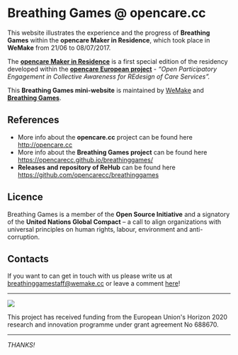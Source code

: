 # Breathing Games @ opencare.cc
This website illustrates the experience and the progress of <b>Breathing Games</b> within the <b>opencare Maker in Residence</b>, which took place in <b>WeMake</b> from 21/06 to 08/07/2017.

The <b>[opencare Maker in Residence](http://wemake.cc/opencare/maker-in-residence-en/)</b> is a first special edition of the residency developed within the <b>[opencare European project](http://opencare.cc)</b> - <i>“Open Participatory Engagement in Collective Awareness for REdesign of Care Services”.</i>

This <b>Breathing Games mini-website</b> is maintained by [WeMake](http://wemake.cc/) and <b>[Breathing Games](https://opencarecc.github.io/breathinggames/)</b>.

## References
* More info about the <b>opencare.cc</b> project can be found here <http://opencare.cc>
* More info about the <b>Breathing Games project</b> can be found here <https://opencarecc.github.io/breathinggames/>
* <b>Releases and repository of ReHub</b> can be found here <https://github.com/opencarecc/breathinggames>

## Licence
Breathing Games is a member of the <b>Open Source Initiative</b> and a signatory of the <b>United Nations Global Compact</b> – a call to align organizations with universal principles on human rights, labour, environment and anti-corruption.

## Contacts

If you want to can get in touch with us please write us at [breathinggamestaff@wemake.cc](breathinggamestaff@wemake.cc) or leave a comment [here](https://disqus.com/home/forums/breathing-games/)!

-----

![](https://github.com/opencarecc/OpenCarePlaybook/blob/master/OC-img_logo_ce-en-rvb-hr.jpg)

This project has received funding from the European Union's Horizon 2020 research and innovation programme under grant agreement No 688670.

-----

*THANKS!*
